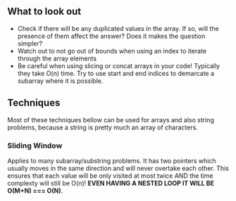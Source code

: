 ## What to look out

- Check if there will be any duplicated values in the array. If so, will the presence of them affect the answer? Does it makes the question simpler?
- Watch out to not go out of bounds when using an index to iterate through the array elements
- Be careful when using slicing or concat arrays in your code! Typically they take O(n) time. Try to use start and end indices to demarcate a subarray where it is possible.

## Techniques

Most of these techniques bellow can be used for arrays and also string problems, because a string is pretty much an array of characters.

### Sliding Window
Applies to many subarray/substring problems. It has two pointers which usually moves in the same direction and will never overtake each other. This ensures that each value will be only visited at most twice AND the time complexty will still be O(n)! **EVEN HAVING A NESTED LOOP IT WILL BE O(M+N) === O(N)**.